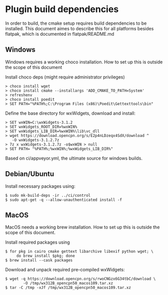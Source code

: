 Plugin build dependencies
=========================

In order to build, the cmake setup requires build dependencies to be
installed. This document aimes to describe this for all platforms besides
flatpak, which is documented in flatpak/README.md

Windows
-------

Windows requires a working choco installation. How to set up this is outside
the scope of this document

Install choco deps (might require administrator privileges)

    > choco install wget
    > choco install cmake --installargs 'ADD_CMAKE_TO_PATH=System'
    > refreshenv
    > choco install poedit
    > SET PATH="%PATH%;C:\Program Files (x86)\Poedit\Gettexttools\bin"

Define the base directory for wxWidgets, download and install:

    > SET wxWIN=C:\wxWidgets-3.1.2
    > SET wxWidgets_ROOT_DIR=%wxWIN%
    > SET wxWidgets_LIB_DIR=%wxWIN%\lib\vc_dll
    > wget https://download.opencpn.org/s/E2p4nLDzeqx4SdX/download ^
       -O wxWidgets-3.1.2.7z
    > 7z x wxWidgets-3.1.2.7z -o$wxWIN > null
    > SET PATH= "%PATH%;%wxWIN%;%wxWidgets_LIB_DIR%"

Based on ci/appveyor.yml, the ultimate source for windows builds.


Debian/Ubuntu
-------------

Install necessary packages using:

    $ sudo mk-build-deps -ir ../ci/control
    $ sudo apt-get -q --allow-unauthenticated install -f

MacOS
-----

MacOS needs a working brew installation. How to set up this is outside the
scope of this document.

Install required packages using

    $ for pkg in cairo cmake gettext libarchive libexif python wget; \
         do brew install $pkg; done
    $ brew install --cask packages

Download and unpack required pre-compiled wxWidgets:

    $ wget -q https://download.opencpn.org/s/rwoCNGzx6G34tbC/download \
            -O /tmp/wx312B_opencpn50_macos109.tar.xz
    $ tar -C /tmp -xJf /tmp/wx312B_opencpn50_macos109.tar.xz
